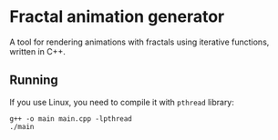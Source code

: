 # Fractal animation generator

A tool for rendering animations with fractals using iterative functions, written in C++.

## Running

If you use Linux, you need to compile it with `pthread` library:

```
g++ -o main main.cpp -lpthread
./main
```

